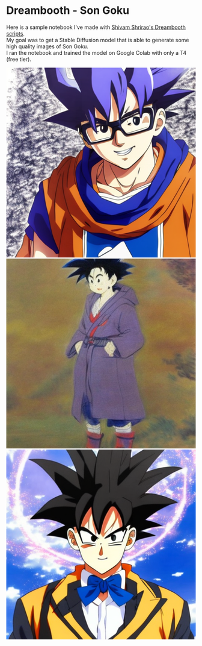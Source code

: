 # Dreambooth - Son Goku
Here is a sample notebook I've made with [Shivam Shrirao's Dreambooth scripts](https://github.com/ShivamShrirao/diffusers/raw/main/examples/dreambooth/train_dreambooth.py).  
My goal was to get a Stable Diffusion model that is able to generate some high quality images of Son Goku.  
I ran the notebook and trained the model on Google Colab with only a T4 (free tier).

![Goku with glasses](./glasses-goku.png)
![Impressionism Goku](./impressionism-goku.png)
![Goku in a suit](./suit-goku.png)